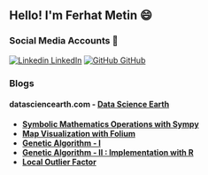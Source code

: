 ## Hello! I'm Ferhat Metin 😄

### Social Media Accounts  💬
[![Linkedin](https://i.stack.imgur.com/gVE0j.png) LinkedIn](https://www.linkedin.com/in/ferhat-metin/)
[![GitHub](https://i.stack.imgur.com/tskMh.png) GitHub](https://github.com/ferhatmetin34)


### Blogs
#### **datasciencearth.com** - **[Data Science Earth]( https://www.datasciencearth.com/en)**
* **[Symbolic Mathematics Operations with Sympy]( https://www.datasciencearth.com/en/symbolic-mathematics-operations-with-sympy/)**
* **[Map Visualization with Folium]( https://www.datasciencearth.com/en/map-visualization-with-folium/)**
* **[Genetic Algorithm - I]( https://www.datasciencearth.com/en/genetic-algorithm-1/)**
* **[Genetic Algorithm - II : Implementation with R]( https://www.datasciencearth.com/en/genetic-algorithm-ii-implementation-with-r//)**
* **[Local Outlier Factor](https://www.datasciencearth.com/en/local-outlier-factor-2/)**

<!--
**ferhatmetin34/ferhatmetin34** is a ✨ _special_ ✨ repository because its `README.md` (this file) appears on your GitHub profile.

Here are some ideas to get you started:

- 🔭 I’m currently working on ...
- 🌱 I’m currently learning ...
- 👯 I’m looking to collaborate on ...
- 🤔 I’m looking for help with ...
- Ask me about ...
- 📫 How to reach me: ...
- 😄 Pronouns: ...
- ⚡ Fun fact: ...
-->
